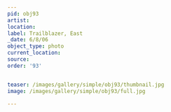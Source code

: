 ```yaml
---
pid: obj93
artist: 
location: 
label: Trailblazer, East
_date: 6/8/06
object_type: photo
current_location: 
source: 
order: '93'


teaser: /images/gallery/simple/obj93/thumbnail.jpg
image: /images/gallery/simple/obj93/full.jpg
 
---
```

